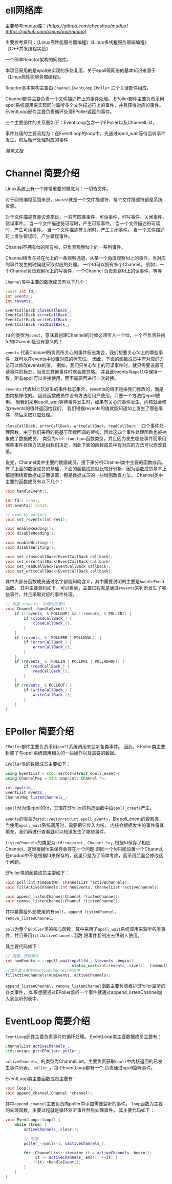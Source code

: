 # ell网络库

主要参考muduo库：*[https://github.com/chenshuo/muduo](https://github.com/chenshuo/muduo)*

主要参考资料：《Linux高性能服务器编程》《Linux多线程服务器端编程》 《C++并发编程实战》

一个简单Reactor架构的网络库。

本项目采用的是*epoll*来实现的多路复用，关于epoll等网络的基本知识来源于《Linux高性能服务器编程》。

Reactor基本架构主要由 `Channel`,`EventLoop`,`EPoller` 三个关键部件组成。

Channel部件主要负责一个文件描述符上的事件处理。 EPoller部件主要负责采用epoll系统调用来实现同时监听多个文件描述符上的事件，并且获得对应的事件。 EventLoop部件主要负责循环处理EPoller返回的事件。

三个主要部件的关系图如下：EventLoop包含一个EPoller以及ChannelList。

事件处理的主要流程为：在EventLoop的loop中，先通过epoll_wait等待监听事件发生，然后循环处理对应的事件

*[简单文档](https://lotuscc.gitbook.io/ell-wang-luo-ku/)*


# Channel 简要介绍

Linux系统上有一个非常重要的概念为：一切皆文件。

对于网络编程范围来说，`sockfd`就是一个文件描述符，每个文件描述符都是系统资源。

对于文件描述符类资源来说，一共有四类事件，可读事件，可写事件，关闭事件，错误事件。
当一个文件描述符可写时，产生可写事件。
当一个文件描述符可读时，产生可读事件。
当一个文件描述符关闭时，产生关闭事件。
当一个文件描述符上发生错误时，产生错误事件。

Channel不拥有fd的所有权，只负责观察fd上的一系列事件。

Channel相当与挂在fd上的一条观察通道，从某一个角度观察fd上的事件，当对应的事件发生的时候就采取对应的处理。
一个fd可以拥有多个Channel。
例如，一个Channel负责观察fd上的写事件，一个Channel 负责观察fd上的读事件，等等

`Channel`类中主要的数据成员有以下几个：

```cpp
const int fd_;
int events_;
int revents_;

EventCallBack closeCallBack_;
EventCallBack errorCallBack_;
EventCallBack writeCallBack_;
EventCallBack readCallBack_;
```

`fd` 的类型为`const`，意味着创建Channel的时候必须传入一个fd，一个不负责任何fd的Channel是没有意义的！

`events` 代表Channel所负责所关心的事件标志集合，我们想要关心fd上的哪些事件，就可以在events中设置对应的标志位。
因此，下面的函数成员中有对应的方法可以修改events的值。
例如，我们只关心fd上的可读事件时，就只需要设置可读事件的标志，当发生其他事件时就会被忽略。
并且此events与`epoll`中保持一致，所有epoll可以直接使用，而不需要再进行一次转换。

`revents` 代表fd上已发生的事件标志集合，revents的值不是由我们修改的，而是由内核修改的。
因此函数成员中没有方法给用户使用，只要一个方法给epoll使用。
当我们采用epoll_wait等待事件发生时，如果有关心的事件发生，内核就会修改revents的值并返回给我们，
我们根据revents的值就能知道fd上发生了哪些事件，然后采取对应处理。

`closeCallBack`，`errorCallBack`，`writeCallBack`，`readCallBack`：
四个事件处理函数，由于我们采用的是基于函数回调的架构，因此这四个事件处理函数也被抽象成了数据成员，
类型为`std::function`函数类型，并且因为发生哪些事件而采用哪些事件处理方法是由我们决定，因此下面的函数成员中有对应的方法可以修改其值。

说完，Channel类中主要的数据成员，接下来分析Channel类中主要的函数成员。
有了上面的数据成员的基础，下面的函数成员就比较好分析，因为函数成员基本上都是围绕着数据成员而设置，都是数据成员的一些增删改查方法。
Channel类中主要的函数成员有以下几个：

```cpp
void handleEvent();

int fd() const;
int events() const;

// used by pollers
void set_revents(int revt);

void enableReading();
void disableReading();

void enableWriting();
void disableWriting();

void set_closeCallBack(EventCallBack callback);
void set_errorCallBack(EventCallBack callback);
void set_readCallBack(EventCallBack callback);
void set_writeCallBack(EventCallBack callback);
```

其中大部分函数成员通过名字都能知晓含义，其中需要说明的主要是`handleEvent`函数，
其中主要源码如下，可以看到，主要过程就是通过`revents`来判断发生了哪些事件，并且采取对应的事件处理。

```cpp
// 根据 revents_ 处理对应事件
void Channel::handleEvent() {
    if ((revents_ & POLLHUP) && !(revents_ & POLLIN)) {
        if (closeCallBack_) {
            closeCallBack_();
        }
    }
    if (revents_ & (POLLERR | POLLNVAL)) {
        if (errorCallBack_) {
            errorCallBack_();
        }
    }
    if (revents_ & (POLLIN | POLLPRI | POLLRDHUP)) {
        if (readCallBack_) {
            readCallBack_();
        }
    }
    if (revents_ & POLLOUT) {
        if (writeCallBack_) {
            writeCallBack_();
        }
    }
}
```


# EPoller 简要介绍

`EPoller`部件主要负责采用`epoll`系统调用来监听各类事件。
因此，EPoller类主要封装了与epoll系统调用相关的一些操作以及需要的数据。

`EPoller`类的数据成员主要如下：

```cpp
using EventList = std::vector<struct epoll_event>;
using ChannelMap = std::map<int, Channel *>;

int epollfd_;
EventList events_;
ChannelMap listenChannels_;
```

`epollfd`为该epoll的fd，其值在EPoller的构造函数中由`epoll_create`产生。

`events`的类型为`std::vector<struct epoll_event>`，是epoll_event的容器类，当使用`epoll_wait`系统调用时，需要把它传入内核，
内核会根据发生的事件将其填充，我们再进行查看就可以知道发生了哪些事件。

`listenChannels`的类型为`std::map<int, Channel *>`，根据fd保存了相应Channel，这里根据fd来保存会存在一个问题
即同一个fd只能设置一个Channel,在muduo中不是根据fd来保存的，这里只是为了简单考虑，而采用后面会修改这个问题。

EPoller类的函数成员主要如下：

```cpp
void poll(int timeoutMs, ChannelList *activeChannels);
void fillActiveChannels(int numEvents, ChannelList *activeChannels);

void append_listenChannel(Channel *listenChannel);
void remove_listenChannel(Channel *listenChannel);
```

其中暴露给外部使用的有`poll`，`append_listenChannel`，`remove_listenChannel`。

`poll`为整个`EPoller`类的核心函数，其中采用了`epoll_wait`系统调用来监听各类事件，并且采用`fillActiveChannels`函数
将事件复制出去供别人使用。

其主要代码如下：

```cpp
// 阻塞，获取事件
int numEvents = ::epoll_wait(epollfd_, &*events_.begin(),
                             static_cast<int>(events_.size()), timeoutMs);
//填充激活事件到activeChannels列表中
fillActiveChannels(numEvents, activeChannels);
```

`append_listenChannel`，`remove_listenChannel`函数主要负责维护EPoller监听的各类事件，
如果想要通过EPoller监听一个事件就通过append_listenChannel加入到监听列表中。


# EventLoop 简要介绍

`EventLoop`部件主要负责事件的循环处理。
EventLoop类主要数据成员主要有：

```cpp
ChannelList activeChannels_;
std::unique_ptr<EPoller> poller_;
```

`activeChannels_` 的类型为ChannelList，主要负责获取`epoll`中内核返回的已发生事件列表。
`poller_`，每个EventLoop都有一个,负责通过epoll监听事件。

EventLoop类主要函数成员主要有：

```cpp
void loop();
void append_channel(Channel *channel);
```

其中`append_channel`主要负责向poller中添加需要监听的事件。
`loop`函数为主要的处理函数，主要过程就是循环监听事件然后处理事件。
其主要代码如下：

```cpp
void EventLoop::loop() {
    while (true) {
        activeChannels_.clear();

        // 阻塞
        poller_->poll(-1, &activeChannels_);

        for (ChannelList::iterator it = activeChannels_.begin();
             it != activeChannels_.end(); ++it) {
            (*it)->handleEvent();
        }
    }
}
```